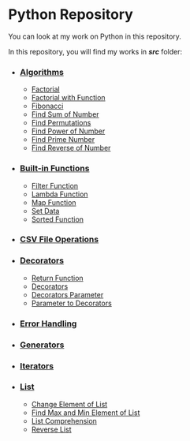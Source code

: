 # Python Repository

You can look at my work on Python in this repository.

In this repository, you will find my works in ***src*** folder:

* ### [Algorithms](https://github.com/ugurcankok/Python/tree/master/src/Algorithms)
  * [Factorial](https://github.com/ugurcankok/Python/blob/master/src/Algorithms/factorial.py)
  * [Factorial with Function](https://github.com/ugurcankok/Python/blob/master/src/Algorithms/factorialWithFunctions.py)
  * [Fibonacci](https://github.com/ugurcankok/Python/blob/master/src/Algorithms/fibonacci.py)
  * [Find Sum of Number](https://github.com/ugurcankok/Python/blob/master/src/Algorithms/findSumOfGivenNumber.py)
  * [Find Permutations](https://github.com/ugurcankok/Python/blob/master/src/Algorithms/permutations.py)
  * [Find Power of Number](https://github.com/ugurcankok/Python/blob/master/src/Algorithms/powerNumber.py)
  * [Find Prime Number](https://github.com/ugurcankok/Python/blob/master/src/Algorithms/primeNumber.py)
  * [Find Reverse of Number](https://github.com/ugurcankok/Python/blob/master/src/Algorithms/reverseOfNumber.py)

* ### [Built-in Functions](https://github.com/ugurcankok/Python/tree/master/src/Built-in%20Functions)
  * [Filter Function](https://github.com/ugurcankok/Python/blob/master/src/Built-in%20Functions/filterFunction.py)
  * [Lambda Function](https://github.com/ugurcankok/Python/blob/master/src/Built-in%20Functions/lambdaFunctions.py)
  * [Map Function](https://github.com/ugurcankok/Python/blob/master/src/Built-in%20Functions/mapFunction.py)
  * [Set Data ](https://github.com/ugurcankok/Python/blob/master/src/Built-in%20Functions/setDataType.py)
  * [Sorted Function](https://github.com/ugurcankok/Python/blob/master/src/Built-in%20Functions/sortedFunction.py)
  
* ### [CSV File Operations](https://github.com/ugurcankok/Python/tree/master/src/CSV%20File)

* ### [Decorators](https://github.com/ugurcankok/Python/tree/master/src/Decorators)
  * [Return Function](https://github.com/ugurcankok/Python/blob/master/src/Decorators/returnFunction.py)
  * [Decorators](https://github.com/ugurcankok/Python/blob/master/src/Decorators/decorators.py)
  * [Decorators Parameter](https://github.com/ugurcankok/Python/blob/master/src/Decorators/decoaratorsParameter.py)
  * [Parameter to Decorators](https://github.com/ugurcankok/Python/blob/master/src/Decorators/decoratorsArgs.py)

* ### [Error Handling](https://github.com/ugurcankok/Python/tree/master/src/Error%20Handling)

* ### [Generators](https://github.com/ugurcankok/Python/tree/master/src/Generators)

* ### [Iterators](https://github.com/ugurcankok/Python/tree/master/src/Iterators)

* ### [List](https://github.com/ugurcankok/Python/tree/master/src/List)
  * [Change Element of List](https://github.com/ugurcankok/Python/blob/master/src/List/changeElementOfList.py)
  * [Find Max and Min Element of List](https://github.com/ugurcankok/Python/blob/master/src/List/findMaxandMinElementOfList.py)
  * [List Comprehension](https://github.com/ugurcankok/Python/blob/master/src/List/listComprehension.py)
  * [Reverse List](https://github.com/ugurcankok/Python/blob/master/src/List/reverseList.py)
